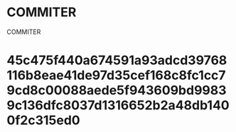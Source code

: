# COMMITER
COMMITER






# 45c475f440a674591a93adcd39768116b8eae41de97d35cef168c8fc1cc79cd8c00088aede5f943609bd99839c136dfc8037d1316652b2a48db1400f2c315ed0
